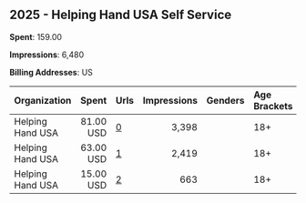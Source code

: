 ## 2025 - Helping Hand USA Self Service 
**Spent**: 159.00

**Impressions**: 6,480

**Billing Addresses**: US

|Organization|Spent|Urls|Impressions|Genders|Age Brackets|Country Codes|
|:---|---:|:---|---:|:---|:---|:---|
|Helping Hand USA|81.00 USD|[0](https://www.snap.com/political-ads/asset/a17bb9172398737254473f13b72d340a72506aac673dfd9266c7eb6fdf7c8adc?mediaType=jpg)|3,398||18+|united states|
|Helping Hand USA|63.00 USD|[1](https://www.snap.com/political-ads/asset/92819b901af4a54fdfde08c99e04243b2bbdcf26609999c0c73eb3ba75d1c0f5?mediaType=jpg)|2,419||18+|united states|
|Helping Hand USA|15.00 USD|[2](https://www.snap.com/political-ads/asset/1575ec92788b306763951b1b9dbfee61136e2a95b51d0d7fb527bc6a09bd1d8e?mediaType=jpg)|663||18+|united states|
